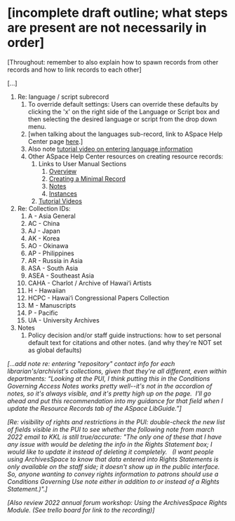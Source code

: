 # [incomplete draft outline; what steps are present are not necessarily in order]

[Throughout: remember to also explain how to spawn records from other records and how to link records to each other]

[...]

1. Re: language / script subrecord
   1. To override default settings: Users can override these defaults by clicking the 'x' on the right side of the Language or Script box and then selecting the desired language or script from the drop down menu.
   2. [when talking about the languages sub-record, link to ASpace Help Center page [here](https://archivesspace.atlassian.net/wiki/spaces/ArchivesSpaceUserManual/pages/917405730/Languages+Sub-Record+as+of+v2.7.0).]
   3. Also note [tutorial video on entering language information](https://archivesspace.atlassian.net/wiki/spaces/ArchivesSpaceUserManual/pages/1209958404/Recording+Languages+as+of+v2.7.0)
   4. Other ASpace Help Center resources on creating resource records:
      1. Links to User Manual Sections
         1. [Overview](https://archivesspace.atlassian.net/wiki/spaces/ArchivesSpaceUserManual/pages/890142825/Managing+Resources)
         2. [Creating a Minimal Record](https://archivesspace.atlassian.net/wiki/spaces/ArchivesSpaceUserManual/pages/893878578/Creating+a+Minimal+Resource+Record)
         3. [Notes](https://archivesspace.atlassian.net/wiki/spaces/ArchivesSpaceUserManual/pages/916947033/Notes+Sub-Records)
         4. [Instances](https://archivesspace.atlassian.net/wiki/spaces/ArchivesSpaceUserManual/pages/896204987/Instances+Sub-Record+as+of+v1.5.0+-+Resources)
      2. [Tutorial Videos](https://archivesspace.atlassian.net/wiki/spaces/ArchivesSpaceUserManual/pages/915144879/Resource+Records+Module)
2. Re: Collection IDs:
   1. A - Asia General
   2. AC - China
   3. AJ - Japan
   4. AK - Korea
   5. AO - Okinawa
   6. AP - Philippines
   7. AR - Russia in Asia
   8. ASA - South Asia
   9. ASEA - Southeast Asia
   10. CAHA - Charlot / Archive of Hawai‘i Artists
   11. H - Hawaiian
   12. HCPC - Hawai‘i Congressional Papers Collection
   13. M - Manuscripts
   14. P - Pacific
   15. UA - University Archives
3. Notes
   1. Policy decision and/or staff guide instructions: how to set personal default text for citations and other notes.  (and why they're NOT set as global defaults)

*[...add note re: entering "repository" contact info for each librarian's/archivist's collections, given that they're all different, even within departments: “Looking at the PUI, I think putting this in the Conditions Governing Access Notes works pretty well--it's not in the accordion of notes, so it's always visible, and it's pretty high up on the page.  I'll go ahead and put this recommendation into my guidance for that field when I update the Resource Records tab of the ASpace LibGuide.”]*

*[Re: visibility of rights and restrictions in the PUI: double-check the new list of fields visible in the PUI to see whether the following note from march 2022 email to KKL is still true/accurate: "The only one of these that I have any issue with would be deleting the info in the Rights Statement box; I would like to update it instead of deleting it completely.   (I want people using ArchivesSpace to know that data entered into Rights Statements is only available on the staff side; it doesn't show up in the public interface.  So, anyone wanting to convey rights information to patrons should use a Conditions Governing Use note either in addition to or instead of a Rights Statement.)".]*

*[Also review 2022 annual forum workshop: Using the ArchivesSpace Rights Module. (See trello board for link to the recording)]*

